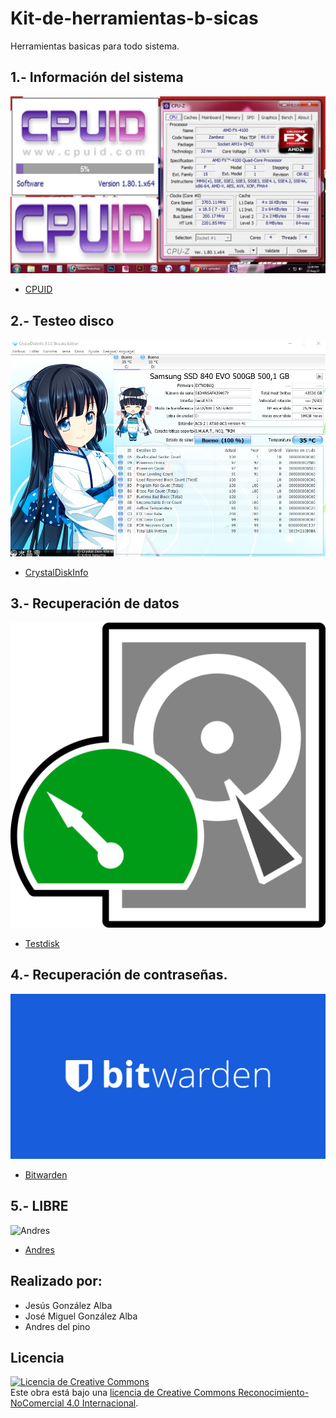 # Kit-de-herramientas-b-sicas
Herramientas basicas para todo sistema.

## 1.- Información del sistema
![CPUID](/Imagenes/CPUID.jpg)

- [CPUID](/programa/info.md)
## 2.- Testeo disco
![CrystalDiskInfo](/Imagenes/CrystalDiskInfo.jpeg)

- [CrystalDiskInfo](/programa/testeo.md)
## 3.- Recuperación de datos
![TestDisk](/Imagenes/TestDisk-logo.svg.png)

- [Testdisk](/programa/recuperacion.md)
## 4.- Recuperación de contraseñas.
![Bitwarde](/Imagenes/bitwarden.png)

- [Bitwarden](/programa/contraseña.md)
## 5.- LIBRE
![Andres](/Imagenes/.jpg)

- [Andres](/programa/libre1.md)

## Realizado por:
- Jesús González Alba
- José Miguel González Alba
- Andres del pino

## Licencia

<a rel="license" href="http://creativecommons.org/licenses/by-nc/4.0/"><img alt="Licencia de Creative Commons" style="border-width:0" src="https://i.creativecommons.org/l/by-nc/4.0/88x31.png" /></a><br />Este obra está bajo una <a rel="license" href="http://creativecommons.org/licenses/by-nc/4.0/">licencia de Creative Commons Reconocimiento-NoComercial 4.0 Internacional</a>.
